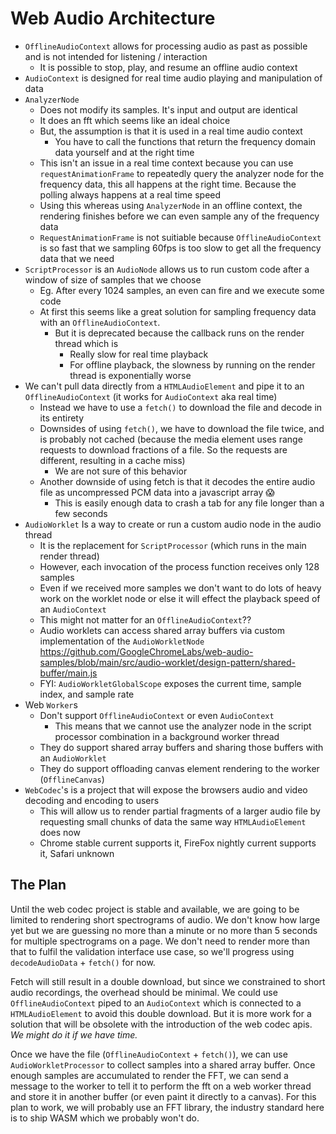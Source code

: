 # Web Audio Architecture

- `OfflineAudioContext` allows for processing audio as past as possible and is not intended for listening / interaction
  - It is possible to stop, play, and resume an offline audio context
- `AudioContext` is designed for real time audio playing and manipulation of data
- `AnalyzerNode`
  - Does not modify its samples. It's input and output are identical
  - It does an fft which seems like an ideal choice
  - But, the assumption is that it is used in a real time audio context
    - You have to call the functions that return the frequency domain data yourself and at the right time
  - This isn't an issue in a real time context because you can use `requestAnimationFrame` to repeatedly query the analyzer node for the frequency data, this all happens at the right time. Because the polling always happens at a real time speed
  - Using this whereas using `AnalyzerNode` in an offline context, the rendering finishes before we can even sample any of the frequency data
  - `RequestAnimationFrame` is not suitiable because `OfflineAudioContext` is so fast that we sampling 60fps is too slow to get all the frequency data that we need
- `ScriptProcessor` is an `AudioNode` allows us to run custom code after a window of size of samples that we choose
  - Eg. After every 1024 samples, an even can fire and we execute some code
  - At first this seems like a great solution for sampling frequency data with an `OfflineAudioContext`.
    - But it is deprecated because the callback runs on the render thread which is
      - Really slow for real time playback
      - For offline playback, the slowness by running on the render thread is exponentially worse
- We can't pull data directly from a `HTMLAudioElement` and pipe it to an `OfflineAudioContext` (it works for `AudioContext` aka real time)
  - Instead we have to use a `fetch()` to download the file and decode in its entirety
  - Downsides of using `fetch()`, we have to download the file twice, and is probably not cached (because the media element uses range requests to download fractions of a file. So the requests are different, resulting in a cache miss)
    - We are not sure of this behavior
  - Another downside of using fetch is that it decodes the entire audio file as uncompressed PCM data into a javascript array 😱
    - This is easily enough data to crash a tab for any file longer than a few seconds
- `AudioWorklet` Is a way to create or run a custom audio node in the audio thread
  - It is the replacement for `ScriptProcessor` (which runs in the main render thread)
  - However, each invocation of the process function receives only 128 samples
  - Even if we received more samples we don't want to do lots of heavy work on the worklet node or else it will effect the playback speed of an `AudioContext`
  - This might not matter for an `OfflineAudioContext`??
  - Audio worklets can access shared array buffers via custom implementation of the `AudioWorkletNode` <https://github.com/GoogleChromeLabs/web-audio-samples/blob/main/src/audio-worklet/design-pattern/shared-buffer/main.js>
  - FYI: `AudioWorkletGlobalScope` exposes the current time, sample index, and sample rate
- Web `Worker`s
  - Don't support `OfflineAudioContext` or even `AudioContext`
    - This means that we cannot use the analyzer node in the script processor combination in a background worker thread
  - They do support shared array buffers and sharing those buffers with an `AudioWorklet`
  - They do support offloading canvas element rendering to the worker (`OfflineCanvas`)
- `WebCodec`'s is a project that will expose the browsers audio and video decoding and encoding to users
  - This will allow us to render partial fragments of a larger audio file by requesting small chunks of data the same way `HTMLAudioElement` does now
  - Chrome stable current supports it, FireFox nightly current supports it, Safari unknown

## The Plan

Until the web codec project is stable and available, we are going to be limited to rendering short spectrograms of audio.
We don't know how large yet but we are guessing no more than a minute or no more than 5 seconds for multiple spectrograms on a page.
We don't need to render more than that to fulfil the validation interface use case, so we'll progress using `decodeAudioData` + `fetch()` for now.

Fetch will still result in a double download, but since we constrained to short audio recordings, the overhead should be minimal.
We could use `OfflineAudioContext` piped to an `AudioContext` which is connected to a `HTMLAudioElement` to avoid this double download.
But it is more work for a solution that will be obsolete with the introduction of the web codec apis.
_We might do it if we have time._

Once we have the file (`OfflineAudioContext` + `fetch()`), we can use `AudioWorkletProcessor` to collect samples into a shared array buffer.
Once enough samples are accumulated to render the FFT, we can send a message to the worker to tell it to perform the fft on a web worker thread and store it in another buffer (or even paint it directly to a canvas).
For this plan to work, we will probably use an FFT library, the industry standard here is to ship WASM which we probably won't do.
